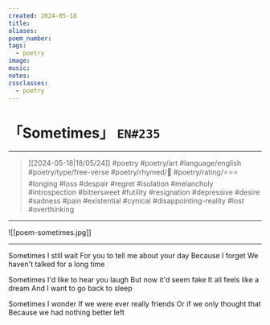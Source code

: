 ```yaml
---
created: 2024-05-18
title:
aliases:
poem_number:
tags:
  - poetry
image:
music:
notes:
cssclasses:
  - poetry
---
```

# 「Sometimes」 `EN#235`

---

> [[2024-05-18|18/05/24]]
> #poetry 
> #poetry/art 
> #language/english 
> #poetry/type/free-verse 
> #poetry/rhymed/🔴 
> #poetry/rating/⭐⭐⭐ 
> #longing #loss #despair #regret #isolation #melancholy #introspection #bittersweet #futility #resignation #depressive #desire #sadness #pain #existential #cynical #disappointing-reality #lost #overthinking 

---

![[poem-sometimes.jpg]]

---

Sometimes I still wait
For you to tell me about your day
Because I forget 
We haven't talked for a long time

Sometimes I'd like to hear you laugh
But now it'd seem fake
It all feels like a dream
And I want to go back to sleep

Sometimes I wonder
If we were ever really friends
Or if we only thought that 
Because we had nothing better left